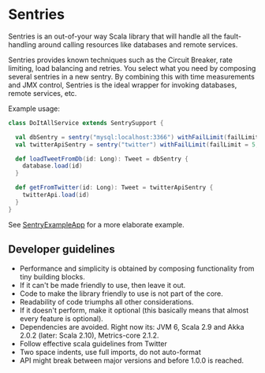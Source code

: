 # Sentries

Sentries is an out-of-your way Scala library that will handle all the fault-handling
around calling resources like databases and remote services.

Sentries provides known techniques such as the Circuit Breaker, rate limiting,
load balancing and retries. You select what you need by composing several sentries
in a new sentry.
By combining this with time measurements and JMX control, Sentries is the ideal wrapper
for invoking databases, remote services, etc.

Example usage:
```scala
class DoItAllService extends SentrySupport {

  val dbSentry = sentry("mysql:localhost:3366") withFailLimit(failLimit = 5, retryDelayMillis = 500)
  val twitterApiSentry = sentry("twitter") withFailLimit(failLimit = 5, retryDelayMillis = 500) withConcurrencyLimit(3)

  def loadTweetFromDb(id: Long): Tweet = dbSentry {
    database.load(id)
  }

  def getFromTwitter(id: Long): Tweet = twitterApiSentry {
    twitterApi.load(id)
  }
}
```

See [SentryExampleApp](/erikvanoosten/sentries/blob/master/src/main/scala/nl/grons/sentries/examples/SentryExampleApp.scala) for a more elaborate example.

## Developer guidelines

* Performance and simplicity is obtained by composing functionality from tiny building blocks.
* If it can't be made friendly to use, then leave it out.
* Code to make the library friendly to use is not part of the core.
* Readability of code triumphs all other considerations.
* If it doesn't perform, make it optional (this basically means that almost every feature is optional).
* Dependencies are avoided. Right now its: JVM 6, Scala 2.9 and Akka 2.0.2 (later: Scala 2.10), Metrics-core 2.1.2.
* Follow effective scala guidelines from Twitter
* Two space indents, use full imports, do not auto-format
* API might break between major versions and before 1.0.0 is reached.
